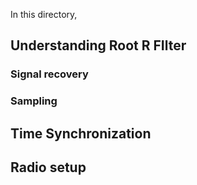In this directory, 


## Understanding Root R FIlter


### Signal recovery


### Sampling



## Time Synchronization


## Radio setup
